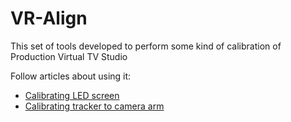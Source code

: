 # VR-Align

This set of tools developed to perform some kind of calibration of Production Virtual TV Studio

Follow articles about using it:

* [Calibrating LED screen](docs/calibrating-led-screen/README.md)
* [Calibrating tracker to camera arm](docs/calibrating-tracker-to-camera-arm/README.md)


